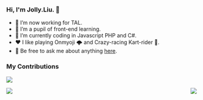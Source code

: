 ### Hi, I'm Jolly.Liu. 👋

- 🔭 I’m now working for TAL.
- 🌱 I’m a pupil of front-end learning. 
- 🤔 I’m currently coding in Javascript PHP and C#.
- ❤️ I like playing Onmyoji 🌩 and Crazy-racing Kart-rider 🚗.
- 💬 Be free to ask me about anything [here](https://github.com/liuyi-03/liuyi-03/issues).

### My Contributions
![](https://raw.githubusercontent.com/liuyi-03/liuyi-03/main/assets/github-contribution-grid-snake.svg)

<img align="left" src="https://github-readme-stats.vercel.app/api?username=liuyi-03&show_icons=true&hide_border=true">
<img align="right" src="https://github-readme-stats.vercel.app/api/top-langs/?username=liuyi-03&hide_border=true">
